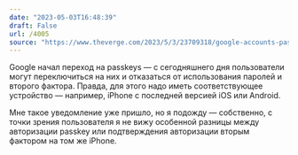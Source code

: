 ```yaml
---
date: "2023-05-03T16:48:39"
draft: False
url: /4005
source: "https://www.theverge.com/2023/5/3/23709318/google-accounts-passkey-support-password-2fa-fido-security-phishing"
---
```


Google начал переход на passkeys — с сегодняшнего дня пользователи могут переключиться на них и отказаться от использования паролей и второго фактора. Правда, для этого надо иметь соответствующее устройство — например, iPhone с последней версией iOS или Android.

Мне такое уведомление уже пришло, но я подожду — собственно, с точки зрения пользователя я не вижу особенной разницы между авторизации passkey или подтверждения авторизации вторым фактором на том же iPhone.
